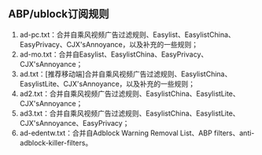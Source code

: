 ## ABP/ublock订阅规则
1. ad-pc.txt：合并自乘风视频广告过滤规则、Easylist、EasylistChina、EasyPrivacy、CJX'sAnnoyance，以及补充的一些规则；
1. ad-mo.txt：合并自Easylist、EasylistChina、EasyPrivacy、CJX'sAnnoyance；
3. ad.txt：[推荐移动端]合并自乘风视频广告过滤规则、EasylistChina、EasylistLite、CJX'sAnnoyance，以及补充的一些规则；
4. ad2.txt：合并自乘风视频广告过滤规则、EasylistChina、EasylistLite、CJX'sAnnoyance；
5. ad3.txt：合并自乘风视频广告过滤规则、EasylistChina、EasylistLite、CJX'sAnnoyance、EasyPrivacy；
6. ad-edentw.txt：合并自Adblock Warning Removal List、ABP filters、anti-adblock-killer-filters。
